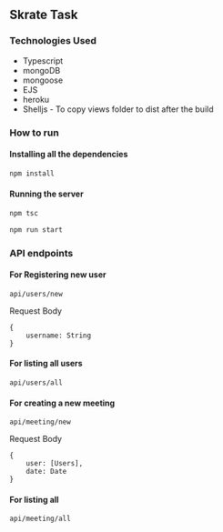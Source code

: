 ## Skrate Task

### Technologies Used

- Typescript
- mongoDB
- mongoose
- EJS
- heroku
- Shelljs - To copy views folder to dist after the build

### How to run

#### Installing all the dependencies

```js
npm install
```

#### Running the server

```js
npm tsc

npm run start

```

### API endpoints

#### For Registering new user

```
api/users/new
```

Request Body

```
{
    username: String
}
```

#### For listing all users

```
api/users/all
```

#### For creating a new meeting

```
api/meeting/new
```

Request Body

```
{
    user: [Users],
    date: Date
}
```

#### For listing all

```
api/meeting/all
```
